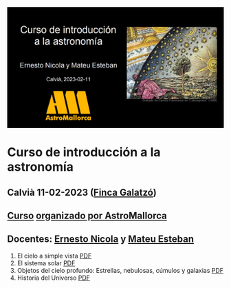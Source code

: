 <img src="IMG/caratula.jpeg" width=1000 align=center>

# Curso de introducción a la astronomía
## Calvià 11-02-2023 ([Finca Galatzó](http://www.calvia.com/responsive/general.plt?KPAGINA=2687&KIDIOMA=2))
## [Curso](projecte.md) [organizado por AstroMallorca](https://astromallorca.wordpress.com/)
## Docentes: [Ernesto Nicola](bio-ernesto.md) y [Mateu Esteban](bio-mateu.md)

1. El cielo a simple vista [PDF](PDF/2023-02-11_1_Cielo_a_Simple_Vista.pdf)
2. El sistema solar [PDF](PDF/2023-02-11_2_Sistema_Solar.pdf)
3. Objetos del cielo profundo: Estrellas, nebulosas, cúmulos y galaxias [PDF](PDF/2023-02-11_3_Cielo_Profundo.pdf)
4. Historia del Universo [PDF](PDF/2023-02-11_4_Cosmologia.pdf)

